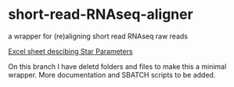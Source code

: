 # short-read-RNAseq-aligner
a wrapper for (re)aligning short read RNAseq raw reads

[Excel sheet descibing Star Parameters](https://docs.google.com/spreadsheets/d/1kJ4uOBQyT0vpa1sEgAEu7FgzNRzRW47axztfOvwe7_0/edit?usp=sharing)

On this branch I have deletd folders and files to make this a minimal wrapper. More documentation and SBATCH scripts to be added.
